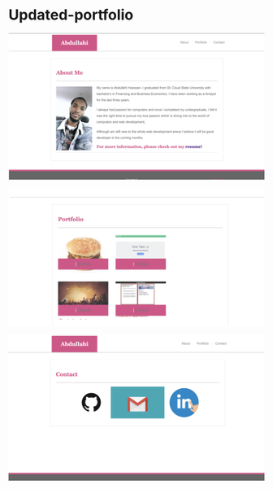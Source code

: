 # Updated-portfolio



![alt](image/profile.png)

![alt](image/about.png)

![alt](image/Contact.png)